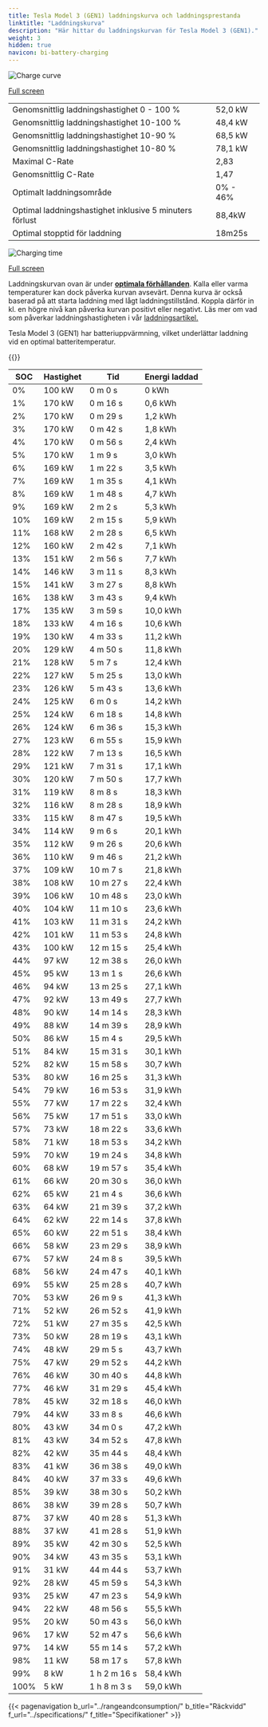 ```yaml
---
title: Tesla Model 3 (GEN1) laddningskurva och laddningsprestanda
linktitle: "Laddningskurva"
description: "Här hittar du laddningskurvan för Tesla Model 3 (GEN1)."
weight: 3
hidden: true
navicon: bi-battery-charging
---
```

<!-- markdownlint-disable MD033 -->
<img src="/images/models/tesla/model_3/model_3_gen1/chargingcurve.svg" alt="Charge curve" class="img-fluid">

[Full screen](/images/models/tesla/model_3/model_3_gen1/chargingcurve.svg)


<table class="table table-striped border">
<tbody>
<tr>
<td>Genomsnittlig laddningshastighet 0 - 100 %</td><td>52,0 kW</td>
</tr>
<tr>
<td>Genomsnittlig laddningshastighet 10-100 %</td><td>48,4 kW</td>
</tr>
<tr>
<td>Genomsnittlig laddningshastighet 10-90 %</td><td>68,5 kW</td>
</tr>
<tr>
<td>Genomsnittlig laddningshastighet 10-80 %</td><td>78,1 kW</td>
</tr>
<tr>
<td>Maximal C-Rate</td><td>2,83</td>
</tr>
<tr>
<td>Genomsnittlig C-Rate</td><td>1,47</td>
</tr>
<tr>
<td>Optimalt laddningsområde</td><td>0% - 46%</td>
</tr>
<tr>
<td>Optimal laddningshastighet inklusive 5 minuters förlust</td><td>88,4kW</td>
</tr>
<tr>
<td>Optimal stopptid för laddning</td><td>18m25s</td>
</tr>
</tbody>
</table>
<img src="/images/models/tesla/model_3/model_3_gen1/chargingtime.svg" alt="Charging time" class="img-fluid">

[Full screen](/images/models/tesla/model_3/model_3_gen1/chargingtime.svg)


Laddningskurvan ovan är under **[optimala förhållanden](../../../../../technology/battery/charging/#temperatur)**. Kalla eller varma temperaturer kan dock påverka kurvan avsevärt. Denna kurva är också baserad på att starta laddning med lågt laddningstillstånd. Koppla därför in kl. en högre nivå kan påverka kurvan positivt eller negativt. Läs mer om vad som påverkar laddningshastigheten i vår [laddningsartikel.](../../../../../technology/battery/charging/)


Tesla Model 3 (GEN1) har batteriuppvärmning, vilket underlättar laddning vid en optimal batteritemperatur.


{{<evkxdisplayaddarticle />}}
<table class="table table-striped border">
<thead>
<tr><th>SOC</th><th>Hastighet</th><th>Tid</th><th>Energi laddad</th></tr>
</thead>
<tbody>
<tr>
<td>0%</td><td>100 kW</td><td> 0 m 0 s </td><td>0 kWh </td>
</tr>
<tr>
<td>1%</td><td>170 kW</td><td> 0 m 16 s </td><td>0,6 kWh </td>
</tr>
<tr>
<td>2%</td><td>170 kW</td><td> 0 m 29 s </td><td>1,2 kWh </td>
</tr>
<tr>
<td>3%</td><td>170 kW</td><td> 0 m 42 s </td><td>1,8 kWh </td>
</tr>
<tr>
<td>4%</td><td>170 kW</td><td> 0 m 56 s </td><td>2,4 kWh </td>
</tr>
<tr>
<td>5%</td><td>170 kW</td><td> 1 m 9 s </td><td>3,0 kWh </td>
</tr>
<tr>
<td>6%</td><td>169 kW</td><td> 1 m 22 s </td><td>3,5 kWh </td>
</tr>
<tr>
<td>7%</td><td>169 kW</td><td> 1 m 35 s </td><td>4,1 kWh </td>
</tr>
<tr>
<td>8%</td><td>169 kW</td><td> 1 m 48 s </td><td>4,7 kWh </td>
</tr>
<tr>
<td>9%</td><td>169 kW</td><td> 2 m 2 s </td><td>5,3 kWh </td>
</tr>
<tr>
<td>10%</td><td>169 kW</td><td> 2 m 15 s </td><td>5,9 kWh </td>
</tr>
<tr>
<td>11%</td><td>168 kW</td><td> 2 m 28 s </td><td>6,5 kWh </td>
</tr>
<tr>
<td>12%</td><td>160 kW</td><td> 2 m 42 s </td><td>7,1 kWh </td>
</tr>
<tr>
<td>13%</td><td>151 kW</td><td> 2 m 56 s </td><td>7,7 kWh </td>
</tr>
<tr>
<td>14%</td><td>146 kW</td><td> 3 m 11 s </td><td>8,3 kWh </td>
</tr>
<tr>
<td>15%</td><td>141 kW</td><td> 3 m 27 s </td><td>8,8 kWh </td>
</tr>
<tr>
<td>16%</td><td>138 kW</td><td> 3 m 43 s </td><td>9,4 kWh </td>
</tr>
<tr>
<td>17%</td><td>135 kW</td><td> 3 m 59 s </td><td>10,0 kWh </td>
</tr>
<tr>
<td>18%</td><td>133 kW</td><td> 4 m 16 s </td><td>10,6 kWh </td>
</tr>
<tr>
<td>19%</td><td>130 kW</td><td> 4 m 33 s </td><td>11,2 kWh </td>
</tr>
<tr>
<td>20%</td><td>129 kW</td><td> 4 m 50 s </td><td>11,8 kWh </td>
</tr>
<tr>
<td>21%</td><td>128 kW</td><td> 5 m 7 s </td><td>12,4 kWh </td>
</tr>
<tr>
<td>22%</td><td>127 kW</td><td> 5 m 25 s </td><td>13,0 kWh </td>
</tr>
<tr>
<td>23%</td><td>126 kW</td><td> 5 m 43 s </td><td>13,6 kWh </td>
</tr>
<tr>
<td>24%</td><td>125 kW</td><td> 6 m 0 s </td><td>14,2 kWh </td>
</tr>
<tr>
<td>25%</td><td>124 kW</td><td> 6 m 18 s </td><td>14,8 kWh </td>
</tr>
<tr>
<td>26%</td><td>124 kW</td><td> 6 m 36 s </td><td>15,3 kWh </td>
</tr>
<tr>
<td>27%</td><td>123 kW</td><td> 6 m 55 s </td><td>15,9 kWh </td>
</tr>
<tr>
<td>28%</td><td>122 kW</td><td> 7 m 13 s </td><td>16,5 kWh </td>
</tr>
<tr>
<td>29%</td><td>121 kW</td><td> 7 m 31 s </td><td>17,1 kWh </td>
</tr>
<tr>
<td>30%</td><td>120 kW</td><td> 7 m 50 s </td><td>17,7 kWh </td>
</tr>
<tr>
<td>31%</td><td>119 kW</td><td> 8 m 8 s </td><td>18,3 kWh </td>
</tr>
<tr>
<td>32%</td><td>116 kW</td><td> 8 m 28 s </td><td>18,9 kWh </td>
</tr>
<tr>
<td>33%</td><td>115 kW</td><td> 8 m 47 s </td><td>19,5 kWh </td>
</tr>
<tr>
<td>34%</td><td>114 kW</td><td> 9 m 6 s </td><td>20,1 kWh </td>
</tr>
<tr>
<td>35%</td><td>112 kW</td><td> 9 m 26 s </td><td>20,6 kWh </td>
</tr>
<tr>
<td>36%</td><td>110 kW</td><td> 9 m 46 s </td><td>21,2 kWh </td>
</tr>
<tr>
<td>37%</td><td>109 kW</td><td> 10 m 7 s </td><td>21,8 kWh </td>
</tr>
<tr>
<td>38%</td><td>108 kW</td><td> 10 m 27 s </td><td>22,4 kWh </td>
</tr>
<tr>
<td>39%</td><td>106 kW</td><td> 10 m 48 s </td><td>23,0 kWh </td>
</tr>
<tr>
<td>40%</td><td>104 kW</td><td> 11 m 10 s </td><td>23,6 kWh </td>
</tr>
<tr>
<td>41%</td><td>103 kW</td><td> 11 m 31 s </td><td>24,2 kWh </td>
</tr>
<tr>
<td>42%</td><td>101 kW</td><td> 11 m 53 s </td><td>24,8 kWh </td>
</tr>
<tr>
<td>43%</td><td>100 kW</td><td> 12 m 15 s </td><td>25,4 kWh </td>
</tr>
<tr>
<td>44%</td><td>97 kW</td><td> 12 m 38 s </td><td>26,0 kWh </td>
</tr>
<tr>
<td>45%</td><td>95 kW</td><td> 13 m 1 s </td><td>26,6 kWh </td>
</tr>
<tr>
<td>46%</td><td>94 kW</td><td> 13 m 25 s </td><td>27,1 kWh </td>
</tr>
<tr>
<td>47%</td><td>92 kW</td><td> 13 m 49 s </td><td>27,7 kWh </td>
</tr>
<tr>
<td>48%</td><td>90 kW</td><td> 14 m 14 s </td><td>28,3 kWh </td>
</tr>
<tr>
<td>49%</td><td>88 kW</td><td> 14 m 39 s </td><td>28,9 kWh </td>
</tr>
<tr>
<td>50%</td><td>86 kW</td><td> 15 m 4 s </td><td>29,5 kWh </td>
</tr>
<tr>
<td>51%</td><td>84 kW</td><td> 15 m 31 s </td><td>30,1 kWh </td>
</tr>
<tr>
<td>52%</td><td>82 kW</td><td> 15 m 58 s </td><td>30,7 kWh </td>
</tr>
<tr>
<td>53%</td><td>80 kW</td><td> 16 m 25 s </td><td>31,3 kWh </td>
</tr>
<tr>
<td>54%</td><td>79 kW</td><td> 16 m 53 s </td><td>31,9 kWh </td>
</tr>
<tr>
<td>55%</td><td>77 kW</td><td> 17 m 22 s </td><td>32,4 kWh </td>
</tr>
<tr>
<td>56%</td><td>75 kW</td><td> 17 m 51 s </td><td>33,0 kWh </td>
</tr>
<tr>
<td>57%</td><td>73 kW</td><td> 18 m 22 s </td><td>33,6 kWh </td>
</tr>
<tr>
<td>58%</td><td>71 kW</td><td> 18 m 53 s </td><td>34,2 kWh </td>
</tr>
<tr>
<td>59%</td><td>70 kW</td><td> 19 m 24 s </td><td>34,8 kWh </td>
</tr>
<tr>
<td>60%</td><td>68 kW</td><td> 19 m 57 s </td><td>35,4 kWh </td>
</tr>
<tr>
<td>61%</td><td>66 kW</td><td> 20 m 30 s </td><td>36,0 kWh </td>
</tr>
<tr>
<td>62%</td><td>65 kW</td><td> 21 m 4 s </td><td>36,6 kWh </td>
</tr>
<tr>
<td>63%</td><td>64 kW</td><td> 21 m 39 s </td><td>37,2 kWh </td>
</tr>
<tr>
<td>64%</td><td>62 kW</td><td> 22 m 14 s </td><td>37,8 kWh </td>
</tr>
<tr>
<td>65%</td><td>60 kW</td><td> 22 m 51 s </td><td>38,4 kWh </td>
</tr>
<tr>
<td>66%</td><td>58 kW</td><td> 23 m 29 s </td><td>38,9 kWh </td>
</tr>
<tr>
<td>67%</td><td>57 kW</td><td> 24 m 8 s </td><td>39,5 kWh </td>
</tr>
<tr>
<td>68%</td><td>56 kW</td><td> 24 m 47 s </td><td>40,1 kWh </td>
</tr>
<tr>
<td>69%</td><td>55 kW</td><td> 25 m 28 s </td><td>40,7 kWh </td>
</tr>
<tr>
<td>70%</td><td>53 kW</td><td> 26 m 9 s </td><td>41,3 kWh </td>
</tr>
<tr>
<td>71%</td><td>52 kW</td><td> 26 m 52 s </td><td>41,9 kWh </td>
</tr>
<tr>
<td>72%</td><td>51 kW</td><td> 27 m 35 s </td><td>42,5 kWh </td>
</tr>
<tr>
<td>73%</td><td>50 kW</td><td> 28 m 19 s </td><td>43,1 kWh </td>
</tr>
<tr>
<td>74%</td><td>48 kW</td><td> 29 m 5 s </td><td>43,7 kWh </td>
</tr>
<tr>
<td>75%</td><td>47 kW</td><td> 29 m 52 s </td><td>44,2 kWh </td>
</tr>
<tr>
<td>76%</td><td>46 kW</td><td> 30 m 40 s </td><td>44,8 kWh </td>
</tr>
<tr>
<td>77%</td><td>46 kW</td><td> 31 m 29 s </td><td>45,4 kWh </td>
</tr>
<tr>
<td>78%</td><td>45 kW</td><td> 32 m 18 s </td><td>46,0 kWh </td>
</tr>
<tr>
<td>79%</td><td>44 kW</td><td> 33 m 8 s </td><td>46,6 kWh </td>
</tr>
<tr>
<td>80%</td><td>43 kW</td><td> 34 m 0 s </td><td>47,2 kWh </td>
</tr>
<tr>
<td>81%</td><td>43 kW</td><td> 34 m 52 s </td><td>47,8 kWh </td>
</tr>
<tr>
<td>82%</td><td>42 kW</td><td> 35 m 44 s </td><td>48,4 kWh </td>
</tr>
<tr>
<td>83%</td><td>41 kW</td><td> 36 m 38 s </td><td>49,0 kWh </td>
</tr>
<tr>
<td>84%</td><td>40 kW</td><td> 37 m 33 s </td><td>49,6 kWh </td>
</tr>
<tr>
<td>85%</td><td>39 kW</td><td> 38 m 30 s </td><td>50,2 kWh </td>
</tr>
<tr>
<td>86%</td><td>38 kW</td><td> 39 m 28 s </td><td>50,7 kWh </td>
</tr>
<tr>
<td>87%</td><td>37 kW</td><td> 40 m 28 s </td><td>51,3 kWh </td>
</tr>
<tr>
<td>88%</td><td>37 kW</td><td> 41 m 28 s </td><td>51,9 kWh </td>
</tr>
<tr>
<td>89%</td><td>35 kW</td><td> 42 m 30 s </td><td>52,5 kWh </td>
</tr>
<tr>
<td>90%</td><td>34 kW</td><td> 43 m 35 s </td><td>53,1 kWh </td>
</tr>
<tr>
<td>91%</td><td>31 kW</td><td> 44 m 44 s </td><td>53,7 kWh </td>
</tr>
<tr>
<td>92%</td><td>28 kW</td><td> 45 m 59 s </td><td>54,3 kWh </td>
</tr>
<tr>
<td>93%</td><td>25 kW</td><td> 47 m 23 s </td><td>54,9 kWh </td>
</tr>
<tr>
<td>94%</td><td>22 kW</td><td> 48 m 56 s </td><td>55,5 kWh </td>
</tr>
<tr>
<td>95%</td><td>20 kW</td><td> 50 m 43 s </td><td>56,0 kWh </td>
</tr>
<tr>
<td>96%</td><td>17 kW</td><td> 52 m 47 s </td><td>56,6 kWh </td>
</tr>
<tr>
<td>97%</td><td>14 kW</td><td> 55 m 14 s </td><td>57,2 kWh </td>
</tr>
<tr>
<td>98%</td><td>11 kW</td><td> 58 m 17 s </td><td>57,8 kWh </td>
</tr>
<tr>
<td>99%</td><td>8 kW</td><td>1 h 2 m 16 s </td><td>58,4 kWh </td>
</tr>
<tr>
<td>100%</td><td>5 kW</td><td>1 h 8 m 3 s </td><td>59,0 kWh </td>
</tr>
</tbody>
</table>


{{< pagenavigation b_url="../rangeandconsumption/" b_title="Räckvidd" f_url="../specifications/" f_title="Specifikationer" >}}
